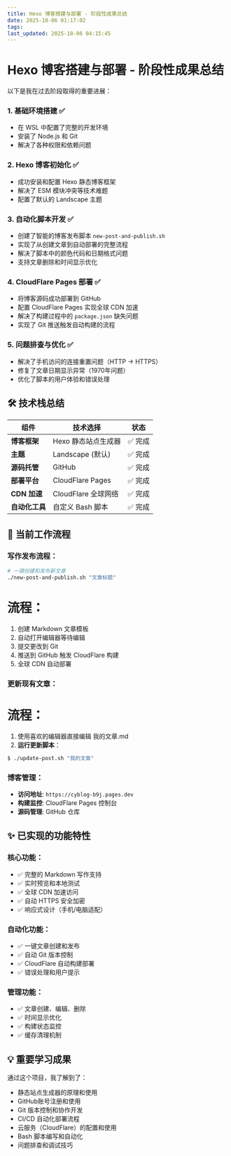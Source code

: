```yaml
---
title: Hexo 博客搭建与部署 - 阶段性成果总结
date: 2025-10-06 01:17:02
tags:
last_updated: 2025-10-06 04:15:45
---
```

# Hexo 博客搭建与部署 - 阶段性成果总结

以下是我在过去阶段取得的重要进展：

### 1. **基础环境搭建** ✅
- 在 WSL 中配置了完整的开发环境
- 安装了 Node.js 和 Git
- 解决了各种权限和依赖问题

### 2. **Hexo 博客初始化** ✅
- 成功安装和配置 Hexo 静态博客框架
- 解决了 ESM 模块冲突等技术难题
- 配置了默认的 Landscape 主题

### 3. **自动化脚本开发** ✅
- 创建了智能的博客发布脚本 `new-post-and-publish.sh`
- 实现了从创建文章到自动部署的完整流程
- 解决了脚本中的颜色代码和日期格式问题
- 支持文章删除和时间显示优化

### 4. **CloudFlare Pages 部署** ✅
- 将博客源码成功部署到 GitHub
- 配置 CloudFlare Pages 实现全球 CDN 加速
- 解决了构建过程中的 `package.json` 缺失问题
- 实现了 Git 推送触发自动构建的流程

### 5. **问题排查与优化** ✅
- 解决了手机访问的连接重置问题（HTTP → HTTPS）
- 修复了文章日期显示异常（1970年问题）
- 优化了脚本的用户体验和错误处理

## 🛠️ 技术栈总结

| 组件 | 技术选择 | 状态 |
|------|----------|------|
| **博客框架** | Hexo 静态站点生成器 | ✅ 完成 |
| **主题** | Landscape (默认) | ✅ 完成 |
| **源码托管** | GitHub | ✅ 完成 |
| **部署平台** | CloudFlare Pages | ✅ 完成 |
| **CDN 加速** | CloudFlare 全球网络 | ✅ 完成 |
| **自动化工具** | 自定义 Bash 脚本 | ✅ 完成 |

## 🎯 当前工作流程

### 写作发布流程：
```bash
# 一键创建和发布新文章
./new-post-and-publish.sh "文章标题"
```
# 流程：
1. 创建 Markdown 文章模板
2. 自动打开编辑器等待编辑
3. 提交更改到 Git
4. 推送到 GitHub 触发 CloudFlare 构建
5. 全球 CDN 自动部署


### 更新现有文章：
# 流程：
1. 使用喜欢的编辑器直接编辑 我的文章.md
2. **运行更新脚本**：
```bash
$ ./update-post.sh "我的文章"
 ```

### 博客管理：
- **访问地址**: `https://cyblog-b9j.pages.dev`
- **构建监控**: CloudFlare Pages 控制台
- **源码管理**: GitHub 仓库

## ✨ 已实现的功能特性

### 核心功能：
- ✅ 完整的 Markdown 写作支持
- ✅ 实时预览和本地测试
- ✅ 全球 CDN 加速访问
- ✅ 自动 HTTPS 安全加密
- ✅ 响应式设计（手机/电脑适配）

### 自动化功能：
- ✅ 一键文章创建和发布
- ✅ 自动 Git 版本控制
- ✅ CloudFlare 自动构建部署
- ✅ 错误处理和用户提示

### 管理功能：
- ✅ 文章创建、编辑、删除
- ✅ 时间显示优化
- ✅ 构建状态监控
- ✅ 缓存清理机制


## 💡 重要学习成果

通过这个项目，我了解到了：
- 静态站点生成器的原理和使用
- GitHub账号注册和使用
- Git 版本控制和协作开发
- CI/CD 自动化部署流程
- 云服务（CloudFlare）的配置和使用
- Bash 脚本编写和自动化
- 问题排查和调试技巧